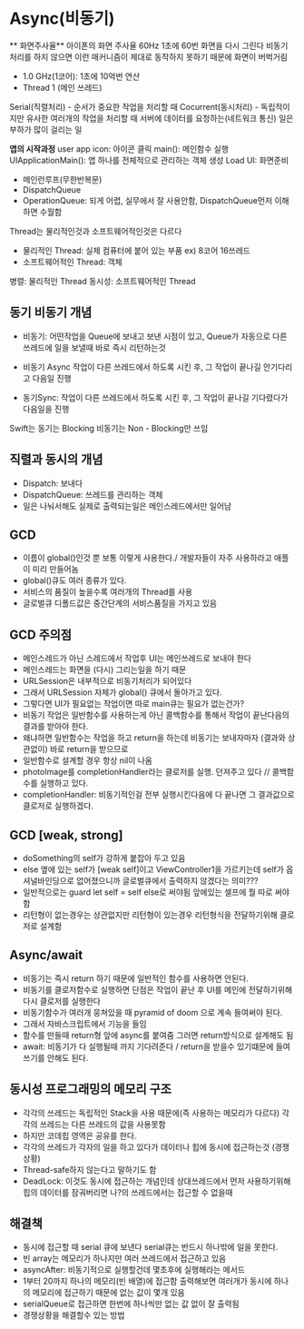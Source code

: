 # Async(비동기)

** 화면주사율**
아이폰의 화면 주사율 60Hz
1초에 60번 화면을 다시 그린다
비동기 처리를 하지 않으면 이런 매커니즘이 제대로 동작하지 못하기 때문에 화면이 버벅거림

- 1.0 GHz(1코어): 1초에 10억번 연산
- Thread 1 (메인 쓰레드)

Serial(직렬처리) - 순서가 중요한 작업을 처리할 때
Cocurrent(동시처리) - 독립적이지만 유사한 여러개의 작업을 처리할 때
서버에 데이터를 요청하는(네트워크 통신) 일은 부하가 많이 걸리는 일

**앱의 시작과정**
user app icon: 아이콘 클릭
main(): 메인함수 실행
UIApplicationMain(): 앱 하나를 전체적으로 관리하는 객체 생성
Load UI: 화면준비

- 메인런루프(무한반복문)
- DispatchQueue 
- OperationQueue: 되게 어렵, 실무에서 잘 사용안함, DispatchQueue먼저 이해하면 수월함

Thread는 물리적인것과 소프트웨어적인것은 다르다
- 물리적인 Thread: 실제 컴퓨터에 붙어 있는 부품 ex) 8코어 16쓰레드
- 소프트웨어적인 Thread: 객체

병렬: 물리적인 Thread 
동시성: 소프트웨어적인 Thread

## 동기 비동기 개념
- 비동기: 어떤작업을 Queue에 보내고 보낸 시점이 있고, Queue가 자동으로 다른 쓰레드에 일을 보낼때 바로 즉시 리턴하는것
- 비동기 Async 작업이 다른 쓰레드에서 하도록 시킨 후, 그 작업이 끝나길 안기다리고 다음일 진행

- 동기Sync: 작업이 다른 쓰레드에서 하도록 시킨 후, 그 작업이 끝나길 기다렸다가 다음일을 진행

Swift는 동기는 Blocking 비동기는 Non - Blocking만 쓰임

## 직렬과 동시의 개념
- Dispatch: 보내다
- DispatchQueue: 쓰레드를 관리하는 객체
- 일은 나눠서해도 실제로 출력되는일은 메인스레드에서만 일어남 

## GCD
- 이름이 global()인것 뿐 보통 이렇게 사용한다./ 개발자들이 자주 사용하라고 애플이 미리 만들어놈
- global()큐도 여러 종류가 있다.
- 서비스의 품질이 높을수록 여러개의 Thread를 사용
- 글로벌큐 디폴드값은 중간단계의 서비스품질을 가지고 있음

## GCD 주의점
- 메인스레드가 아닌 스레드에서 작업후 UI는 메인쓰레드로 보내야 한다
- 메인스레드는 화면을 (다시) 그리는일을 하기 때문
- URLSession은 내부적으로 비동기처리가 되어있다
- 그래서 URLSession 자체가 global() 큐에서 돌아가고 있다.
- 그렇다면 UI가 필요없는 작업이면 따로 main큐는 필요가 없는건가?
- 비동기 작업은 일반함수를 사용하는게 아닌 콜백함수를 통해서 작업이 끝난다음의 결과를 받아야 한다.
- 왜냐하면 일반함수는 작업을 하고 return을 하는데 비동기는 보내자마자 (결과와 상관없이) 바로 return을 받으므로
- 일반함수로 설계할 경우 항상 nil이 나옴
- photoImage를 completionHandler라는 클로저를 실행. 던져주고 있다 // 콜백함수를 실행하고 있다.
- completionHandler: 비동기적인걸 전부 실행시킨다음에 다 끝나면 그 결과값으로 클로저로 실행하겠다.

## GCD [weak, strong]
- doSomething의 self가 강하게 붙잡아 두고 있음
- else 옆에 있는 self가 [weak self]이고 ViewController1을 가르키는데 self가 옵셔널바인딩으로 없어졌으니까 글로벌큐에서 출력하지 않겠다는 의미???
- 일반적으로는 guard let self = self else로 써야됨 앞에있는 셀프에 뭘 따로 써야함
- 리턴형이 없는경우는 상관없지만 리턴형이 있는경우 리턴형식을 전달하기위해 클로저로 설계함

## Async/await
- 비동기는 즉시 return 하기 때문에 일반적인 함수를 사용하면 안된다.
- 비동기를 클로저함수로 실행하면 단점은 작업이 끝난 후 UI를 메인에 전달하기위해 다시 클로저를 실행한다
- 비동기함수가 여러개 뭉쳐있을 때 pyramid of doom 으로 계속 들여써야 된다.
- 그래서 자바스크립트에서 기능을 들임
- 함수를 만들때 return형 앞에 async를 붙여줌 그러면 return방식으로 설계해도 됨
- await: 비동기가 다 실행될때 까지 기다려준다 / return을 받을수 있기떄문에 들여쓰기를 안해도 된다.

## 동시성 프로그래밍의 메모리 구조
- 각각의 쓰레드는 독립적인 Stack을 사용 때문에(즉 사용하는 메모리가 다르다) 각각의 쓰레드는 다른 쓰레드의 값을 사용못함
- 하지만 코데힙 영역은 공유를 한다.
- 각각의 쓰레드가 각자의 일을 하고 있다가 데이터나 힙에 동시에 접근하는것 (경쟁상황)
- Thread-safe하지 않는다고 말하기도 함
- DeadLock: 이것도 동시에 접근하는 개념인데 상대쓰레드에서 먼저 사용하기위해 힙의 데이터를 잠궈버리면 나?의 쓰레드에서는 접근할 수 없을때

## 해결책
- 동시에 접근할 때 serial 큐에 보낸다 serial큐는 반드시 하나밖에 일을 못한다.
- 빈 array는 메모리가 하나지만 여러 쓰레드에서 접근하고 있음
- asyncAfter: 비동기적으로 실행할건데 몇초후에 실행해라는 메서드
- 1부터 20까지 하나의 메모리(빈 배열)에 접근함 출력해보면 여러개가 동시에 하나의 메모리에 접근하기 때문에 없는 값이 몇개 있음
- serialQueue로 접근하면 한번에 하나씩만 없는 값 없이 잘 출력됨
- 경쟁상황을 해결할수 있는 방법
